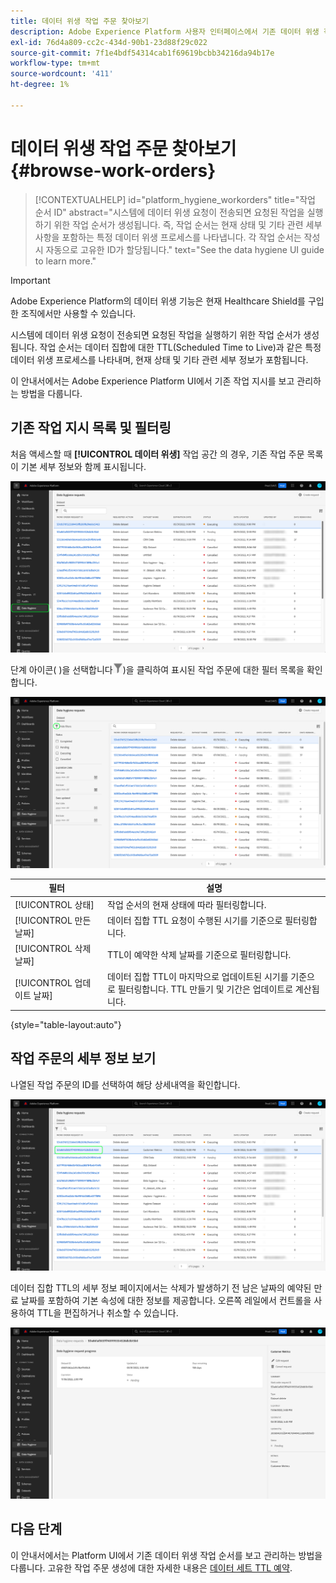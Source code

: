 ```yaml
---
title: 데이터 위생 작업 주문 찾아보기
description: Adobe Experience Platform 사용자 인터페이스에서 기존 데이터 위생 작업 순서를 보고 관리하는 방법을 알아봅니다.
exl-id: 76d4a809-cc2c-434d-90b1-23d88f29c022
source-git-commit: 7f1e4bdf54314cab1f69619bcbb34216da94b17e
workflow-type: tm+mt
source-wordcount: '411'
ht-degree: 1%

---
```


# 데이터 위생 작업 주문 찾아보기 {#browse-work-orders}

>[!CONTEXTUALHELP]
>id="platform_hygiene_workorders"
>title="작업 순서 ID"
>abstract="시스템에 데이터 위생 요청이 전송되면 요청된 작업을 실행하기 위한 작업 순서가 생성됩니다. 즉, 작업 순서는 현재 상태 및 기타 관련 세부 사항을 포함하는 특정 데이터 위생 프로세스를 나타냅니다. 각 작업 순서는 작성 시 자동으로 고유한 ID가 할당됩니다."
>text="See the data hygiene UI guide to learn more."

>[!IMPORTANT]
>
>Adobe Experience Platform의 데이터 위생 기능은 현재 Healthcare Shield를 구입한 조직에서만 사용할 수 있습니다.

시스템에 데이터 위생 요청이 전송되면 요청된 작업을 실행하기 위한 작업 순서가 생성됩니다. 작업 순서는 데이터 집합에 대한 TTL(Scheduled Time to Live)과 같은 특정 데이터 위생 프로세스를 나타내며, 현재 상태 및 기타 관련 세부 정보가 포함됩니다.

이 안내서에서는 Adobe Experience Platform UI에서 기존 작업 지시를 보고 관리하는 방법을 다룹니다.

## 기존 작업 지시 목록 및 필터링

처음 액세스할 때 **[!UICONTROL 데이터 위생]** 작업 공간 의 경우, 기존 작업 주문 목록이 기본 세부 정보와 함께 표시됩니다.

![이미지를 보여주는 이미지 [!UICONTROL 데이터 위생] 플랫폼 UI의 작업 영역](../images/ui/browse/work-order-list.png)

<!-- The list only shows work orders for one category at a time. Select **[!UICONTROL Consumer]** to view a list of consumer deletion tasks, and **[!UICONTROL Dataset]** to view a list of time-to-live (TTL) schedules for datasets.

![Image showing the [!UICONTROL Dataset] tab](../images/ui/browse/dataset-tab.png) -->

단계 아이콘( )을 선택합니다![단계 아이콘 이미지](../images/ui/browse/funnel-icon.png))을 클릭하여 표시된 작업 주문에 대한 필터 목록을 확인합니다.

![표시된 작업 순서 필터의 이미지](../images/ui/browse/filters.png)

| 필터 | 설명 |
| --- | --- |
| [!UICONTROL 상태] | 작업 순서의 현재 상태에 따라 필터링합니다. |
| [!UICONTROL 만든 날짜] | 데이터 집합 TTL 요청이 수행된 시기를 기준으로 필터링합니다. |
| [!UICONTROL 삭제 날짜] | TTL이 예약한 삭제 날짜를 기준으로 필터링합니다. |
| [!UICONTROL 업데이트 날짜] | 데이터 집합 TTL이 마지막으로 업데이트된 시기를 기준으로 필터링합니다. TTL 만들기 및 기간은 업데이트로 계산됩니다. |

{style=&quot;table-layout:auto&quot;}

## 작업 주문의 세부 정보 보기

나열된 작업 주문의 ID를 선택하여 해당 상세내역을 확인합니다.

![선택한 작업 순서 ID를 보여주는 이미지](../images/ui/browse/select-work-order.png)

<!-- Depending on the type of work order selected, different information and controls are provided. These are covered in the sections below.

### Consumer delete details

>[!CONTEXTUALHELP]
>id="platform_hygiene_responsemessages"
>title="Consumer delete response"
>abstract="When a consumer deletion process receives a response from the system, these messages are displayed under the **[!UICONTROL Result]** section. If a problem occurs while a work order is processing, any relevant error messages will appear in this section to help you troubleshoot the issue. To learn more, see the data hygiene UI guide."


The details of a consumer delete request are read-only, displaying its basic attributes such as its current status and the time elapsed since the request was made.

![Image showing the details page for a consumer delete work order](../images/ui/browse/consumer-delete-details.png)

### Dataset TTL details -->

데이터 집합 TTL의 세부 정보 페이지에서는 삭제가 발생하기 전 남은 날짜의 예약된 만료 날짜를 포함하여 기본 속성에 대한 정보를 제공합니다. 오른쪽 레일에서 컨트롤을 사용하여 TTL을 편집하거나 취소할 수 있습니다.

![데이터 집합 TTL 작업 순서에 대한 세부 정보 페이지를 보여주는 이미지](../images/ui/browse/ttl-details.png)

## 다음 단계

이 안내서에서는 Platform UI에서 기존 데이터 위생 작업 순서를 보고 관리하는 방법을 다룹니다. 고유한 작업 주문 생성에 대한 자세한 내용은 [데이터 세트 TTL 예약](./ttl.md).
